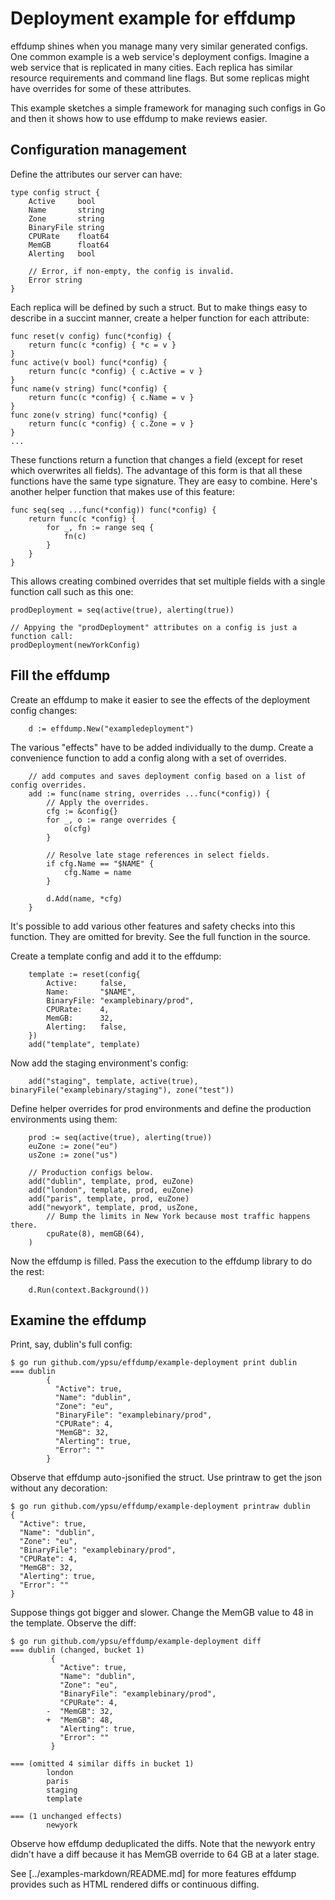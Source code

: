 # Deployment example for effdump

effdump shines when you manage many very similar generated configs.
One common example is a web service's deployment configs.
Imagine a web service that is replicated in many cities.
Each replica has similar resource requirements and command line flags.
But some replicas might have overrides for some of these attributes.

This example sketches a simple framework for managing such configs in Go and then it shows how to use effdump to make reviews easier.

## Configuration management

Define the attributes our server can have:

```
type config struct {
	Active     bool
	Name       string
	Zone       string
	BinaryFile string
	CPURate    float64
	MemGB      float64
	Alerting   bool

	// Error, if non-empty, the config is invalid.
	Error string
}
```

Each replica will be defined by such a struct.
But to make things easy to describe in a succint manner, create a helper function for each attribute:

```
func reset(v config) func(*config) {
	return func(c *config) { *c = v }
}
func active(v bool) func(*config) {
	return func(c *config) { c.Active = v }
}
func name(v string) func(*config) {
	return func(c *config) { c.Name = v }
}
func zone(v string) func(*config) {
	return func(c *config) { c.Zone = v }
}
...
```

These functions return a function that changes a field (except for reset which overwrites all fields).
The advantage of this form is that all these functions have the same type signature.
They are easy to combine.
Here's another helper function that makes use of this feature:

```
func seq(seq ...func(*config)) func(*config) {
	return func(c *config) {
		for _, fn := range seq {
			fn(c)
		}
	}
}
```

This allows creating combined overrides that set multiple fields with a single function call such as this one:

```
prodDeployment = seq(active(true), alerting(true))

// Appying the "prodDeployment" attributes on a config is just a function call:
prodDeployment(newYorkConfig)
```

## Fill the effdump

Create an effdump to make it easier to see the effects of the deployment config changes:

```
	d := effdump.New("exampledeployment")
```

The various "effects" have to be added individually to the dump.
Create a convenience function to add a config along with a set of overrides.

```
	// add computes and saves deployment config based on a list of config overrides.
	add := func(name string, overrides ...func(*config)) {
		// Apply the overrides.
		cfg := &config{}
		for _, o := range overrides {
			o(cfg)
		}

		// Resolve late stage references in select fields.
		if cfg.Name == "$NAME" {
			cfg.Name = name
		}

		d.Add(name, *cfg)
	}
```

It's possible to add various other features and safety checks into this function.
They are omitted for brevity.
See the full function in the source.

Create a template config and add it to the effdump:

```
	template := reset(config{
		Active:     false,
		Name:       "$NAME",
		BinaryFile: "examplebinary/prod",
		CPURate:    4,
		MemGB:      32,
		Alerting:   false,
	})
	add("template", template)
```

Now add the staging environment's config:

```
	add("staging", template, active(true), binaryFile("examplebinary/staging"), zone("test"))
```

Define helper overrides for prod environments and define the production environments using them:

```
	prod := seq(active(true), alerting(true))
	euZone := zone("eu")
	usZone := zone("us")

	// Production configs below.
	add("dublin", template, prod, euZone)
	add("london", template, prod, euZone)
	add("paris", template, prod, euZone)
	add("newyork", template, prod, usZone,
		// Bump the limits in New York because most traffic happens there.
		cpuRate(8), memGB(64),
	)
```

Now the effdump is filled.
Pass the execution to the effdump library to do the rest:

```
	d.Run(context.Background())
```

## Examine the effdump

Print, say, dublin's full config:

```
$ go run github.com/ypsu/effdump/example-deployment print dublin
=== dublin
        {
          "Active": true,
          "Name": "dublin",
          "Zone": "eu",
          "BinaryFile": "examplebinary/prod",
          "CPURate": 4,
          "MemGB": 32,
          "Alerting": true,
          "Error": ""
        }
```

Observe that effdump auto-jsonified the struct.
Use printraw to get the json without any decoration:

```
$ go run github.com/ypsu/effdump/example-deployment printraw dublin
{
  "Active": true,
  "Name": "dublin",
  "Zone": "eu",
  "BinaryFile": "examplebinary/prod",
  "CPURate": 4,
  "MemGB": 32,
  "Alerting": true,
  "Error": ""
}
```

Suppose things got bigger and slower.
Change the MemGB value to 48 in the template.
Observe the diff:

```
$ go run github.com/ypsu/effdump/example-deployment diff
=== dublin (changed, bucket 1)
         {
           "Active": true,
           "Name": "dublin",
           "Zone": "eu",
           "BinaryFile": "examplebinary/prod",
           "CPURate": 4,
        -  "MemGB": 32,
        +  "MemGB": 48,
           "Alerting": true,
           "Error": ""
         }

=== (omitted 4 similar diffs in bucket 1)
        london
        paris
        staging
        template

=== (1 unchanged effects)
        newyork
```

Observe how effdump deduplicated the diffs.
Note that the newyork entry didn't have a diff because it has MemGB override to 64 GB at a later stage.

See [../examples-markdown/README.md] for more features effdump provides such as HTML rendered diffs or continuous diffing.
